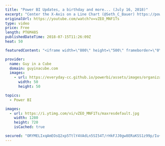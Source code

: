 ```yaml
---
title: "Power BI Updates, a birthday and more... (July 16, 2018)"
excerpt: "Center the X-Axis on a Line Chart (@Seth_C_Bauer) https://powerbi.tips/2018/07/center-the-x-axis-on-a-line-chart/  'What If' Analysis Techniques For Power BI (@Enterprise_dna) https://community.powerbi.com/t5/Community-Blog/What-If-Analysis-Techniques-For-Power-BI/ba-p/460414  Happy Birthday Power Query"
originalUrl: https://youtube.com/watch?v=vZEO_MNF1Ts
type: video
price: Free
length: PT6M48S
publishedDateTime: 2018-07-15T11:26:09Z
heat: 50

featuredContent: "<iframe width=\"800\" height=\"500\" frameborder=\"0\" src=\"https://www.youtube.com/embed/vZEO_MNF1Ts\" allow=\"accelerometer; autoplay; encrypted-media; gyroscope; picture-in-picture\" allowfullscreen></iframe>"

provider:
  name: Guy in a Cube
  domain: guyinacube.com
  images:
    - url: https://everyday-cc.github.io/powerbi/assets/images/organizations/guyinacube.com-50x50.jpg
      width: 50
      height: 50

topics:
  - Power BI

images:
  - url: https://i.ytimg.com/vi/vZEO_MNF1Ts/maxresdefault.jpg
    width: 1280
    height: 720
    isCached: true

secured: "ORYMELIxqAmEOsQ2xp5TtlY4VAdLn5SI54T/rHkFJJ0gw8ERaKSS1z99p/Iu+rR6IjZJ9fBUzLPjUPQSZuxjDPWr7wMS57ZzQKlOqVMBnl+Ej0tEdF3sGt7//0JMT6Yc4Z49exNBmRsYOYcvqEp6bKBTCil3/j2VXoJ/owHtVIAm6E6EuQBRe1jzcCwQ1zcuKNaVl929hxIFISsXW+Uw69Jpl3LFgekXD+o9CTC75SaYDaupdojKJ8bHBmVzivMdMZh/3X8VJGScJYEsRTpjd6IxUjaywyVWukInptUUrd7X2n/F+fg1qrHF0A+lN2JEbLIPY/syDVZu48dcsMORZz+T0DfryMBVOFOiRPYp+9xpPHorKjuCClnZt46g0VYtgXW9fYsuyk+AWvpPvByIM1V8mYuoKMGYbat3sJhXfpc=;WtTqfoB1RIiObvrZ2af+wA=="
---
```


